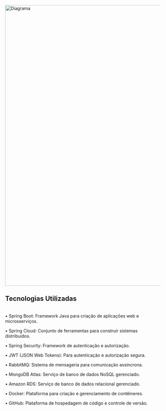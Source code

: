 
<img width="908" alt="Diagrama" src="https://github.com/user-attachments/assets/14311852-ed5c-4bcd-85cc-ac685c06112c">

## Tecnologias Utilizadas
<br>
  • Spring Boot: Framework Java para criação de aplicações web e microsserviços.
  
  • Spring Cloud: Conjunto de ferramentas para construir sistemas distribuídos.
  
  • Spring Security: Framework de autenticação e autorização.
  
  • JWT (JSON Web Tokens): Para autenticação e autorização segura.
  
  • RabbitMQ: Sistema de mensageria para comunicação assíncrona.

  • MongoDB Atlas: Serviço de banco de dados NoSQL gerenciado.
  
  • Amazon RDS: Serviço de banco de dados relacional gerenciado.
  
  • Docker: Plataforma para criação e gerenciamento de contêineres.
  
  • GitHub: Plataforma de hospedagem de código e controle de versão.
  
